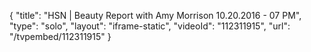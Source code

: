 {
    "title": "HSN | Beauty Report with Amy Morrison 10.20.2016 - 07 PM",
    "type": "solo",
    "layout": "iframe-static",
    "videoId": "112311915",
    "url": "\/tvpembed\/112311915"
}